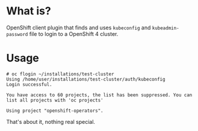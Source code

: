 # What is?

OpenShift client plugin that finds and uses `kubeconfig` and `kubeadmin-password` file to login to a OpenShift 4 cluster.

# Usage

```
# oc flogin ~/installations/test-cluster
Using /home/user/installations/test-cluster/auth/kubeconfig
Login successful.

You have access to 60 projects, the list has been suppressed. You can list all projects with 'oc projects'

Using project "openshift-operators".

```

That's about it, nothing real special. 
